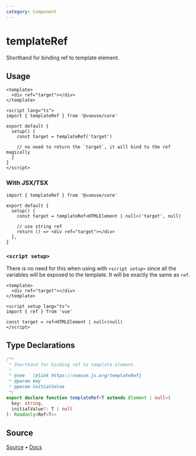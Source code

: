 ```yaml
---
category: Component
---
```


# templateRef

Shorthand for binding ref to template element.

## Usage

```vue
<template>
  <div ref="target"></div>
</template>

<script lang="ts">
import { templateRef } from '@vueuse/core'

export default {
  setup() {
    const target = templateRef('target')

    // no need to return the `target`, it will bind to the ref magically
  }
}
</script>
```

### With JSX/TSX

```tsx
import { templateRef } from '@vueuse/core'

export default {
  setup() {
    const target = templateRef<HTMLElement | null>('target', null)

    // use string ref
    return () => <div ref="target"></div>
  },
}
```

### `<script setup>`

There is no need for this when using with `<script setup>` since all the variables will be exposed to the template. It will be exactly the same as `ref`.

```vue
<template>
  <div ref="target"></div>
</template>

<script setup lang="ts">
import { ref } from 'vue'

const target = ref<HTMLElement | null>(null)
</script>
```

<!--FOOTER_STARTS-->
## Type Declarations

```typescript
/**
 * Shorthand for binding ref to template element.
 *
 * @see   {@link https://vueuse.js.org/templateRef}
 * @param key
 * @param initialValue
 */
export declare function templateRef<T extends Element | null>(
  key: string,
  initialValue?: T | null
): Readonly<Ref<T>>
```

## Source

[Source](https://github.com/vueuse/vueuse/blob/master/packages/core/templateRef/index.ts) • [Docs](https://github.com/vueuse/vueuse/blob/master/packages/core/templateRef/index.md)


<!--FOOTER_ENDS-->
